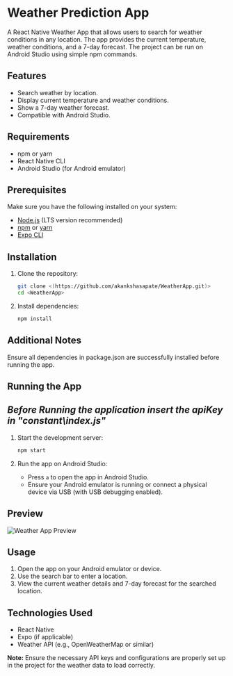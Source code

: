 # Weather Prediction App

A React Native Weather App that allows users to search for weather conditions in any location. The app provides the current temperature, weather conditions, and a 7-day forecast. The project can be run on Android Studio using simple npm commands.

## Features

- Search weather by location.
- Display current temperature and weather conditions.
- Show a 7-day weather forecast.
- Compatible with Android Studio.

## Requirements

- npm or yarn
- React Native CLI
- Android Studio (for Android emulator)


## Prerequisites
Make sure you have the following installed on your system:
- [Node.js](https://nodejs.org/) (LTS version recommended)
- [npm](https://www.npmjs.com/) or [yarn](https://yarnpkg.com/)
- [Expo CLI](https://docs.expo.dev/get-started/installation/)

## Installation

1. Clone the repository:
   ```bash
   git clone <(https://github.com/akankshasapate/WeatherApp.git)>
   cd <WeatherApp>
   ```

2. Install dependencies:
   ```bash
   npm install
   ```
## Additional Notes
Ensure all dependencies in package.json are successfully installed before running the app.


## Running the App
## *Before Running the application insert the apiKey in "constant\index.js"*
1. Start the development server:
   ```bash
   npm start
   ```

2. Run the app on Android Studio:
   - Press `a` to open the app in Android Studio.
   - Ensure your Android emulator is running or connect a physical device via USB (with USB debugging enabled).

## Preview
![Weather App Preview](https://github.com/akankshasapate/WeatherAPP/blob/main/app.png)


## Usage

1. Open the app on your Android emulator or device.
2. Use the search bar to enter a location.
3. View the current weather details and 7-day forecast for the searched location.

## Technologies Used

- React Native
- Expo (if applicable)
- Weather API (e.g., OpenWeatherMap or similar)

**Note:** Ensure the necessary API keys and configurations are properly set up in the project for the weather data to load correctly.
